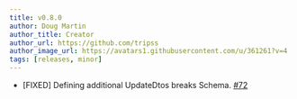 ```yaml
---
title: v0.8.0
author: Doug Martin
author_title: Creator
author_url: https://github.com/tripss
author_image_url: https://avatars1.githubusercontent.com/u/361261?v=4
tags: [releases, minor]
---
```


- [FIXED] Defining additional UpdateDtos breaks Schema. [#72](https://github.com/La-patate-du-coin/nestjs-query/issues/72)
